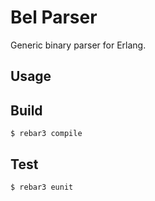 # Bel Parser

Generic binary parser for Erlang.

## Usage



## Build

```console
$ rebar3 compile
```

## Test

```console
$ rebar3 eunit
```
